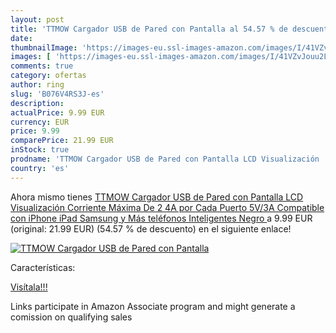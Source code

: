 ```yaml
---
layout: post
title: 'TTMOW Cargador USB de Pared con Pantalla al 54.57 % de descuento'
date: 
thumbnailImage: 'https://images-eu.ssl-images-amazon.com/images/I/41VZvJouu2L._SL200_.jpg'
images: [ 'https://images-eu.ssl-images-amazon.com/images/I/41VZvJouu2L._SL200_.jpg' ]
comments: true
category: ofertas
author: ring
slug: 'B076V4RS3J-es'
description:
actualPrice: 9.99 EUR
currency: EUR
price: 9.99
comparePrice: 21.99 EUR
inStock: true
prodname: 'TTMOW Cargador USB de Pared con Pantalla LCD Visualización  Corriente Máxima De 2 4A por Cada Puerto  5V/3A   Compatible con iPhone  iPad  Samsung y Más teléfonos Inteligentes  Negro '
country: 'es'
---
```


Ahora mismo tienes [TTMOW Cargador USB de Pared con Pantalla LCD Visualización  Corriente Máxima De 2 4A por Cada Puerto  5V/3A   Compatible con iPhone  iPad  Samsung y Más teléfonos Inteligentes  Negro ](https://www.amazon.es/dp/B076V4RS3J/?tag=tolees-21) a 9.99 EUR (original: 21.99 EUR) (54.57 %  de descuento) en el siguiente enlace!

[![TTMOW Cargador USB de Pared con Pantalla](https://images-eu.ssl-images-amazon.com/images/I/41VZvJouu2L._SL200_.jpg)](https://www.amazon.es/dp/B076V4RS3J/?tag=tolees-21)

Características:


[Visítala!!!](https://www.amazon.es/dp/B076V4RS3J/?tag=tolees-21)

Links participate in Amazon Associate program and might generate a comission on qualifying sales
